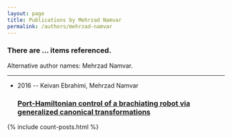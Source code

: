 ```yaml
---
layout: page
title: Publications by Mehrzad Namvar
permalink: /authors/mehrzad-namvar
---
```


<h3 id="number-posts">There are ... items referenced.</h3>
<p id='info-authors'>Alternative author names: Mehrzad Namvar.</p>
<hr />
<ul class="post-list">
<li><span class='post-meta'>2016 -- Keivan Ebrahimi, Mehrzad Namvar</span><h3><a class='post-link' href="{{ site.baseurl }}/port-hamiltonian-control-of-a-brachiating-robot-via-generalized-canonical-transformations">Port-Hamiltonian control of a brachiating robot via generalized canonical transformations</a></h3></li>

</ul>
{% include count-posts.html %}
